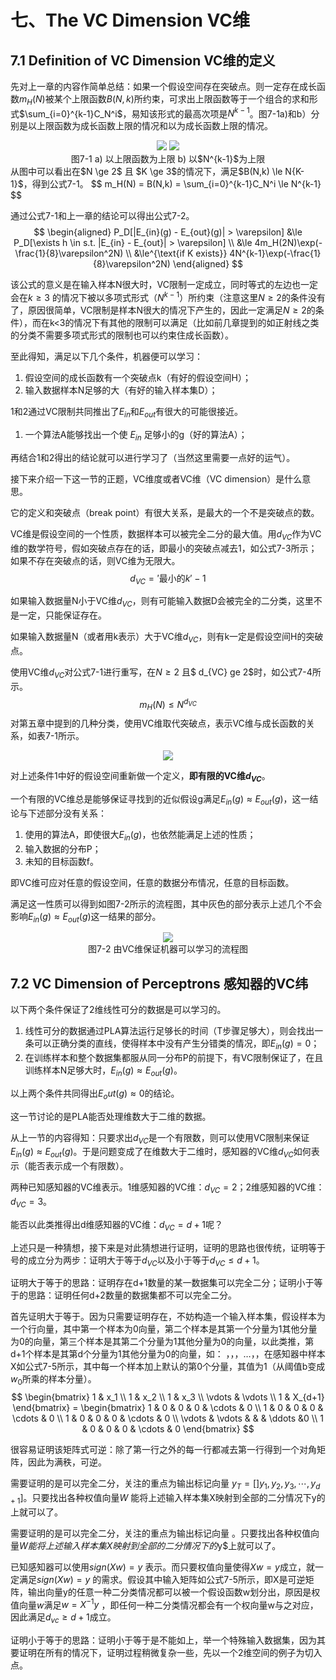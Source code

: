 # 七、The VC Dimension VC维

## 7.1 Definition of VC Dimension VC维的定义

先对上一章的内容作简单总结：如果一个假设空间存在突破点。则一定存在成长函数$m_H(N)$被某个上限函数$B(N,k)$所约束，可求出上限函数等于一个组合的求和形式$\sum_{i=0}^{k-1}C_N^i$，易知该形式的最高次项是$N^{k-1}$。图7-1a)和b）分别是以上限函数为成长函数上限的情况和以为成长函数上限的情况。

<div align='center'><img src='http://i4.bvimg.com/602813/c86d080e03347f3b.png'>
<img src='http://i1.bvimg.com/602813/e133bb9e2e1ce171.png'></div>
<center>图7-1 a) 以上限函数为上限 b) 以$N^{k-1}$为上限
 </center>
 从图中可以看出在$N \ge 2$ 且 $K \ge 3$的情况下，满足$B(N,k) \le N{K-1}$，得到公式7-1。
 $$
 m_H(N) = B(N,k) = \sum_{i=0}^{k-1}C_N^i \le N^{k-1}
 $$

 通过公式7-1和上一章的结论可以得出公式7-2。
 $$
 \begin{aligned}
 P_D[|E_{in}(g) - E_{out}(g)| > \varepsilon]
&\le P_D[\exists h \in s.t. |E_{in} - E_{out}| > \varepsilon] \\
&\le 4m_H(2N)\exp(-\frac{1}{8}\varepsilon^2N) \\
&\le^{\text{if K exists}} 4N^{k-1}\exp(-\frac{1}{8}\varepsilon^2N)
 \end{aligned}
 $$

该公式的意义是在输入样本N很大时，VC限制一定成立，同时等式的左边也一定会在$k \ge 3$ 的情况下被以多项式形式（$N^{k-1}$）所约束（注意这里$N \ge 2$的条件没有了，原因很简单，VC限制是样本N很大的情况下产生的，因此一定满足$N \ge 2$的条件），而在k<3的情况下有其他的限制可以满足（比如前几章提到的如正射线之类的分类不需要多项式形式的限制也可以约束住成长函数）。

至此得知，满足以下几个条件，机器便可以学习：

1. 假设空间的成长函数有一个突破点k（有好的假设空间H）；
2. 输入数据样本N足够的大（有好的输入样本集D）；

1和2通过VC限制共同推出了$E_{in}$和$E_{out}$有很大的可能很接近。

1. 一个算法A能够找出一个使 $E_{in}$ 足够小的g（好的算法A）；

再结合1和2得出的结论就可以进行学习了（当然这里需要一点好的运气）。

接下来介绍一下这一节的正题，VC维度或者VC维（VC dimension）是什么意思。

它的定义和突破点（break point）有很大关系，是最大的一个不是突破点的数。

VC维是假设空间的一个性质，数据样本可以被完全二分的最大值。用$d_{VC}$作为VC维的数学符号，假如突破点存在的话，即最小的突破点减去1，如公式7-3所示；如果不存在突破点的话，则VC维为无限大。
$$d_{VC} = '\text{最小的}k' -1$$

如果输入数据量N小于VC维$d_{VC}$，则有可能输入数据D会被完全的二分类，这里不是一定，只能保证存在。

如果输入数据量N（或者用k表示）大于VC维$d_{VC}$，则有k一定是假设空间H的突破点。

使用VC维$d_{VC}$对公式7-1进行重写，在$N \ge 2$ 且$ d_{VC} ge 2$时，如公式7-4所示。
$$
m_H(N) \le N^{d_{VC}}
$$
对第五章中提到的几种分类，使用VC维取代突破点，表示VC维与成长函数的关系，如表7-1所示。
<div align='center'><img src='http://i2.bvimg.com/602813/04abb29b024411b1.png'></div>

对上述条件1中好的假设空间重新做一个定义，**即有限的VC维$d_{VC}$**。

一个有限的VC维总是能够保证寻找到的近似假设g满足$E_{in}(g) \approx E_{out}(g)$，这一结论与下述部分没有关系：

1. 使用的算法A，即使很大$E_{in}(g)$，也依然能满足上述的性质；
2. 输入数据的分布P；
3. 未知的目标函数f。

即VC维可应对任意的假设空间，任意的数据分布情况，任意的目标函数。

满足这一性质可以得到如图7-2所示的流程图，其中灰色的部分表示上述几个不会影响$E_{in}(g) \approx E_{out}(g)$这一结果的部分。
<div align='center'><img src='http://i1.bvimg.com/602813/b3100a7ebd857ceb.png'></div>
<center>图7-2 由VC维保证机器可以学习的流程图</center>

## 7.2 VC Dimension of Perceptrons 感知器的VC纬

以下两个条件保证了2维线性可分的数据是可以学习的。

1. 线性可分的数据通过PLA算法运行足够长的时间（T步骤足够大），则会找出一条可以正确分类的直线，使得样本中没有产生分错类的情况，即$E_{in}(g) = 0$；
2. 在训练样本和整个数据集都服从同一分布P的前提下，有VC限制保证了，在且训练样本N足够大时，$E_{in}(g) \approx E_{out}(g)$。

以上两个条件共同得出$E_out(g) \approx 0$的结论。

这一节讨论的是PLA能否处理维数大于二维的数据。

从上一节的内容得知：只要求出$d_{VC}$是一个有限数，则可以使用VC限制来保证$E_{in}(g) \approx E_{out}(g)$。于是问题变成了在维数大于二维时，感知器的VC维$d_{VC}$如何表示（能否表示成一个有限数）。

两种已知感知器的VC维表示。1维感知器的VC维：$d_{VC} =2$；2维感知器的VC维：$d_{VC} = 3$。

能否以此类推得出d维感知器的VC维：$d_{VC} = d + 1$呢？

上述只是一种猜想，接下来是对此猜想进行证明，证明的思路也很传统，证明等于号的成立分为两步：证明大于等于$d_{VC}$以及小于等于$d_{VC} \le d+1$。

证明大于等于的思路：证明存在d+1数量的某一数据集可以完全二分；证明小于等于的思路：证明任何d+2数量的数据集都不可以完全二分。

首先证明大于等于。因为只需要证明存在，不妨构造一个输入样本集，假设样本为一个行向量，其中第一个样本为0向量，第二个样本是其第一个分量为1其他分量为0的向量，第三个样本是其第二个分量为1其他分量为0的向量，以此类推，第d+1个样本是其第d个分量为1其他分量为0的向量，如： ，，，…，，在感知器中样本X如公式7-5所示，其中每一个样本加上默认的第0个分量，其值为1（从阈值b变成$w_0$所乘的样本分量）。
$$
\begin{bmatrix}
1 & x_1 \\
1 & x_2 \\
1 & x_3 \\
\vdots & \vdots \\
1 & X_{d+1}
\end{bmatrix} =
\begin{bmatrix}
1 & 0 & 0 & 0 & \cdots & 0 \\
1 & 0 & 0 & 0 & \cdots & 0 \\
1 & 0 & 0 & 0 & \cdots & 0 \\
\vdots & \vdots &  &  & \ddots &0 \\
1 & 0 & 0 & 0 & \cdots & 0
\end{bmatrix}
$$

很容易证明该矩阵式可逆：除了第一行之外的每一行都减去第一行得到一个对角矩阵，因此为满秩，可逆。

需要证明的是可以完全二分，关注的重点为输出标记向量 $y_T = []y_1, y_2, y_3, \cdots, y_{d+1}]$。只要找出各种权值向量$W$ 能将上述输入样本集X映射到全部的二分情况下y的上就可以了。

需要证明的是可以完全二分，关注的重点为输出标记向量 。只要找出各种权值向量$W 能将上述输入样本集X映射到全部的二分情况下的$y$上就可以了。

已知感知器可以使用$sign(Xw)=y$ 表示。而只要权值向量使得$Xw=y$成立，就一定满足$sign(Xw)=y$ 的需求。假设其中输入矩阵如公式7-5所示，即X是可逆矩阵，输出向量y的任意一种二分类情况都可以被一个假设函数w划分出，原因是权值向量$w$满足$w = X^{-1}y$ ，即任何一种二分类情况都会有一个权向量w与之对应，因此满足$d_{vc} \ge d + 1$成立。

证明小于等于的思路：证明小于等于是不能如上，举一个特殊输入数据集，因为其要证明在所有的情况下，证明过程稍微复杂一些，先以一个2维空间的例子为切入点。
